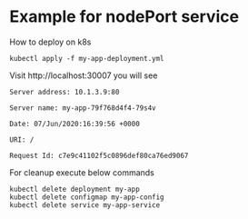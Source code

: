 # Example for nodePort service

How to deploy on k8s
```
kubectl apply -f my-app-deployment.yml
```

Visit http://localhost:30007 you will see

```
Server address: 10.1.3.9:80

Server name: my-app-79f768d4f4-79s4v

Date: 07/Jun/2020:16:39:56 +0000

URI: /

Request Id: c7e9c41102f5c0896def80ca76ed9067
```

For cleanup execute below commands
```
kubectl delete deployment my-app
kubectl delete configmap my-app-config
kubectl delete service my-app-service
```
